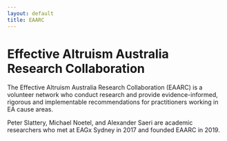 ```yaml
---
layout: default
title: EAARC
---
```


# Effective Altruism Australia Research Collaboration

The Effective Altruism Australia Research Collaboration (EAARC) is a volunteer network who conduct research and provide evidence-informed, rigorous and implementable recommendations for practitioners working in EA cause areas.

Peter Slattery, Michael Noetel, and Alexander Saeri are academic researchers who met at EAGx Sydney in 2017 and founded EAARC in 2019. 


